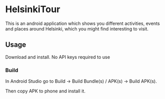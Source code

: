 # HelsinkiTour
This is an android application which shows you different activities, events and places around 
Helsinki, which you might find interesting to visit.

## Usage
Download and install. No API keys required to use

### Build
In Android Studio go to Build -> Build Bundle(s) / APK(s) -> Build APK(s).

Then copy APK to phone and install it.
